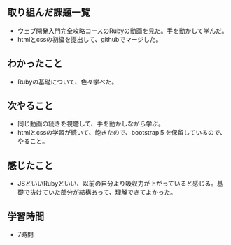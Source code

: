 ## 取り組んだ課題一覧
- ウェブ開発入門完全攻略コースのRubyの動画を見た。手を動かして学んだ。
- htmlとcssの初級を提出して、githubでマージした。

## わかったこと
- Rubyの基礎について、色々学べた。

## 次やること
- 同じ動画の続きを視聴して、手を動かしながら学ぶ。
- htmlとcssの学習が続いて、飽きたので、bootstrap５を保留しているので、やること。

## 感じたこと
- JSといいRubyといい、以前の自分より吸収力が上がっていると感じる。基礎で抜けていた部分が結構あって、理解できてよかった。

## 学習時間
- 7時間
